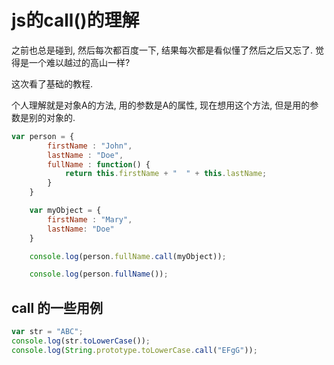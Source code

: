 # js的call()的理解

之前也总是碰到, 然后每次都百度一下, 结果每次都是看似懂了然后之后又忘了. 觉得是一个难以越过的高山一样?

这次看了基础的教程.

个人理解就是对象A的方法, 用的参数是A的属性, 现在想用这个方法, 但是用的参数是别的对象的. 
```javascript
var person = {
        firstName : "John",
        lastName : "Doe",
        fullName : function() {
            return this.firstName + "  " + this.lastName;
        }
    }

    var myObject = {
        firstName : "Mary",
        lastName: "Doe"
    }

    console.log(person.fullName.call(myObject));

    console.log(person.fullName());
```

## call 的一些用例
```javascript
var str = "ABC";
console.log(str.toLowerCase());
console.log(String.prototype.toLowerCase.call("EFgG"));
```